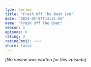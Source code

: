 ```yaml
---
type: series
title: "Fresh Off The Boat 1x6"
date: "2024-05-07T13:31:55"
name: "Fresh Off The Boat"
season: 1
episode: 6
rating: 3
ratingEmoji: ⭐️⭐️⭐️
share: false
---
```


_[No review was written for this episode]_
